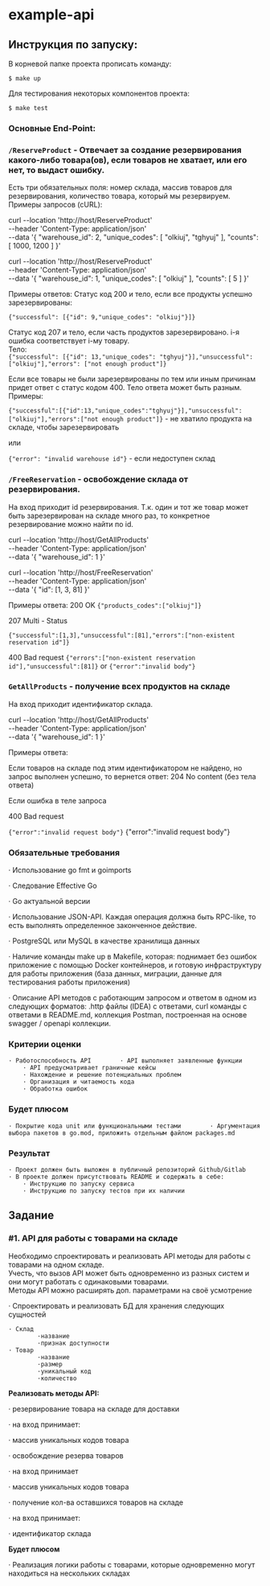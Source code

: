 # example-api

## Инструкция по запуску:
В корневой папке проекта прописать команду:

`$ make up`

Для тестирования некоторых компонентов проекта:

`$ make test`

### Основные End-Point:
### `/ReserveProduct` - Отвечает за создание резервирования какого-либо товара(ов), если товаров не хватает, или его нет, то выдаст ошибку.

Есть три обязательных поля: номер склада, массив товаров для резервирования, количество товара, который мы резервируем. Примеры запросов (cURL):

curl --location 'http://host/ReserveProduct' \
--header 'Content-Type: application/json' \
--data '{
"warehouse_id": 2,
"unique_codes": [
"olkiuj",
"tghyuj"
],
"counts": [
1000,
1200
]
}'

curl --location 'http://host/ReserveProduct' \
--header 'Content-Type: application/json' \
--data '{
"warehouse_id": 1,
"unique_codes": [
"olkiuj"
],
"counts": [
5
]
}'

Примеры ответов:
Статус код 200 и тело, если все продукты успешно зарезервированы:

`{"successful": [{"id": 9,"unique_codes": "olkiuj"}]}`

Статус код 207 и тело, если часть продуктов зарезервировано. i-я ошибка соответствует i-му товару.  
Тело:   
`{"successful": [{"id": 13,"unique_codes": "tghyuj"}],"unsuccessful": ["olkiuj"],"errors": ["not enough product"]}`

Если все товары не были зарезервированы по тем или иным причинам придет ответ с статус кодом 400. Тело ответа может быть разным. Примеры:

`{"successful":[{"id":13,"unique_codes":"tghyuj"}],"unsuccessful":["olkiuj"],"errors":["not enough product"]}` - не хватило продукта на складе, чтобы зарезервировать

или

`{"error": "invalid warehouse id"}`  - если недоступен склад

### `/FreeReservation`  - освобождение склада от резервирования.

На вход приходит id резервирования. Т.к. один и тот же товар может быть зарезервирован на складе много раз, то конкретное резервирование можно найти по id.

curl --location 'http://host/GetAllProducts' \
--header 'Content-Type: application/json' \
--data '{
"warehouse_id": 1
}'

curl --location 'http://host/FreeReservation' \
--header 'Content-Type: application/json' \
--data '{
"id": [1, 3, 81]
}'

Примеры ответа:
200 OK
`{"products_codes":["olkiuj"]}`

207 Multi - Status

`{"successful":[1,3],"unsuccessful":[81],"errors":["non-existent reservation id"]}`

400 Bad request
`{"errors":["non-existent reservation id"],"unsuccessful":[81]}`
or
`{"error":"invalid body"}`

### `GetAllProducts`  - получение всех продуктов на складе

На вход приходит идентификатор склада.

curl --location 'http://host/GetAllProducts' \
--header 'Content-Type: application/json' \
--data '{
"warehouse_id": 1
}'

Примеры ответа:

Если товаров на складе под этим идентификатором не найдено, но запрос выполнен успешно, то вернется ответ: 204 No content (без тела ответа)

Если ошибка в теле запроса

400 Bad request

`{"error":"invalid request body"}`
{"error":"invalid request body"}


### **Обязательные требования**

· Использование go fmt и goimports

· Следование Effective Go

· Go актуальной версии

· Использование JSON-API. Каждая операция должна быть RPC-like, то есть выполнять определенное законченное действие.   
  
· PostgreSQL или MySQL в качестве хранилища данных

· Наличие команды make up в Makefile, которая: поднимает без ошибок приложение с помощью Docker контейнеров, и готовую инфраструктуру для работы приложения (база данных, миграции, данные для тестирования работы приложения)

· Описание API методов с работающим запросом и ответом в одном из следующих форматов: .http файлы (IDEA) с ответами, curl команды с ответами в README.md, коллекция Postman, построенная на основе swagger / openapi коллекции.


### **Критерии оценки**

    · Работоспособность API        · API выполняет заявленные функции  
        · API предусматривает граничные кейсы  
        · Нахождение и решение потенциальных проблем  
        · Организация и читаемость кода  
        · Обработка ошибок  

### Будет плюсом

    · Покрытие кода unit или функциональными тестами        · Аргументация выбора пакетов в go.mod, приложить отдельным файлом packages.md  

### **Результат**

    · Проект должен быть выложен в публичный репозиторий Github/Gitlab        · В проекте должен присутствовать README и содержать в себе:  
        · Инструкцию по запуску сервиса  
        · Инструкцию по запуску тестов при их наличии  

## Задание

### **#1. API для работы с товарами на складе**

Необходимо спроектировать и реализовать API методы для работы с товарами на одном складе.     
Учесть, что вызов API может быть одновременно из разных систем и они могут работать с одинаковыми товарами.    
Методы API можно расширять доп. параметрами на своё усмотрение

· Спроектировать и реализовать БД для хранения следующих сущностей

    · Склад            
            ·название  
            ·признак доступности  
    · Товар  
            ·название  
            ·размер  
            ·уникальный код  
            ·количество  

**Реализовать методы API:**

· резервирование товара на складе для доставки

· на вход принимает:

· массив уникальных кодов товара

· освобождение резерва товаров

· на вход принимает

· массив уникальных кодов товара

· получение кол-ва оставшихся товаров на складе

· на вход принимает:

· идентификатор склада

**Будет плюсом**

· Реализация логики работы с товарами, которые одновременно могут находиться на нескольких складах